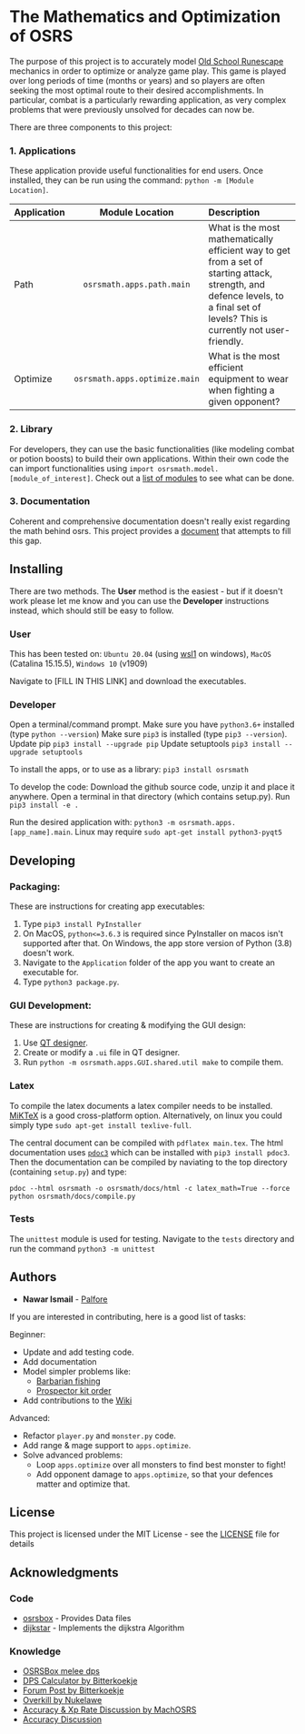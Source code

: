 # The Mathematics and Optimization of OSRS

The purpose of this project is to accurately model [Old School Runescape](https://oldschool.runescape.com/) mechanics in order to optimize or analyze game play. This game is played over long periods of time (months or years) and so players are often seeking the most optimal route to their desired accomplishments. In particular, combat is a particularly rewarding application, as very complex problems that were previously unsolved for decades can now be.

There are three components to this project:

### 1. Applications

These application provide useful functionalities for end users. Once installed, they can be run using the command: `python -m [Module Location]`.

| Application        | Module Location           | Description  |
| ------------- |:-------------:| :-----|
| Path | `osrsmath.apps.path.main` | What is the most mathematically efficient way to get from a set of starting attack, strength, and defence levels, to a final set of levels? This is currently not user-friendly. |
| Optimize | `osrsmath.apps.optimize.main` | What is the most efficient equipment to wear when fighting a given opponent? |


### 2. Library

For developers, they can use the basic functionalities (like modeling combat or potion boosts) to build their own applications. Within their own code the can import functionalities using `import osrsmath.model.[module_of_interest]`. Check out a [list of modules](https://github.com/Palfore/OSRSmath/osrsmath/docs/html/osrsmath/model/index.html) to see what can be done.

### 3. Documentation

Coherent and comprehensive documentation doesn't really exist regarding the math behind osrs. This project provides a [document](https://github.com/Palfore/OSRSmath/osrsmath/docs/latex/main.pdf) that attempts to fill this gap.

## Installing
There are two methods. The **User** method is the easiest - but if it doesn't work please let me know and you can use the **Developer** instructions instead, which should still be easy to follow.

### User
This has been tested on:
	`Ubuntu 20.04` (using [wsl1](https://docs.microsoft.com/en-us/windows/wsl/about) on windows),
	`MacOS` (Catalina 15.15.5),
	`Windows 10` (v1909)

Navigate to [FILL IN THIS LINK] and download the executables.

### Developer
Open a terminal/command prompt.
Make sure you have `python3.6+` installed (type `python --version`)
Make sure `pip3` is installed (type `pip3 --version`).
Update pip `pip3 install --upgrade pip`
Update setuptools `pip3 install --upgrade setuptools`

To install the apps, or to use as a library:
	`pip3 install osrsmath`

To develop the code:
	Download the github source code, unzip it and place it anywhere.
	Open a terminal in that directory (which contains setup.py).
	Run `pip3 install -e .`

Run the desired application with: `python3 -m osrsmath.apps.[app_name].main`. Linux may require `sudo apt-get install python3-pyqt5`

## Developing
### Packaging:
These are instructions for creating app executables:
1. Type `pip3 install PyInstaller`
2. On MacOS, `python<=3.6.3` is required since PyInstaller on macos isn't supported after that.
   On Windows, the app store version of Python (3.8) doesn't work.
3. Navigate to the `Application` folder of the app you want to create an executable for.
4. Type `python3 package.py`.

### GUI Development:
These are instructions for creating & modifying the GUI design:
1. Use [QT designer](https://build-system.fman.io/qt-designer-download).
2. Create or modify a `.ui` file in QT designer.
3. Run `python -m osrsmath.apps.GUI.shared.util make` to compile them.

### Latex
To compile the latex documents a latex compiler needs to be installed. [MiKTeX](https://miktex.org/download) is a good cross-platform option. Alternatively, on linux you could simply type `sudo apt-get install texlive-full`.

The central document can be compiled with `pdflatex main.tex`.
The html documentation uses [`pdoc3`](https://pypi.org/project/pdoc3/) which can be installed with `pip3 install pdoc3`. Then the documentation can be compiled by naviating to the top directory (containing `setup.py`) and type:
	
	pdoc --html osrsmath -o osrsmath/docs/html -c latex_math=True --force
	python osrsmath/docs/compile.py


### Tests

The `unittest` module is used for testing. Navigate to the `tests` directory and run the command `python3 -m unittest`

## Authors

* **Nawar Ismail** - [Palfore](https://github.com/Palfore)

If you are interested in contributing, here is a good list of tasks:

Beginner:
* Update and add testing code.
* Add documentation
* Model simpler problems like:
	* [Barbarian fishing](https://oldschool.runescape.wiki/w/Barbarian_Training#Barbarian_Fishing)
	* [Prospector kit order](https://oldschool.runescape.wiki/w/Prospector_kit#Cheap_first)
* Add contributions to the [Wiki](https://oldschool.runescape.wiki/)


Advanced:
* Refactor `player.py` and `monster.py` code.
* Add range & mage support to `apps.optimize`.
* Solve advanced problems:
	* Loop `apps.optimize` over all monsters to find best monster to fight!
	* Add opponent damage to `apps.optimize`, so that your defences matter and optimize that.

<!-- See also the list of [contributors](https://github.com/your/project/contributors) who participated in this project. -->

## License

This project is licensed under the MIT License - see the [LICENSE](LICENSE) file for details

## Acknowledgments
### Code

* [osrsbox](https://pypi.org/project/osrsbox/) - Provides Data files
* [dijkstar](https://pypi.org/project/Dijkstar/) - Implements the dijkstra Algorithm

### Knowledge
* [OSRSBox melee dps](https://www.osrsbox.com/blog/2019/01/22/calculating-melee-dps-in-osrs/)
* [DPS Calculator by Bitterkoekje](https://docs.google.com/spreadsheets/d/1wzy1VxNWEAAc0FQyDAdpiFggAfn5U6RGPp2CisAHZW8/)
* [Forum Post by Bitterkoekje](https://web.archive.org/web/20190905124128/http://webcache.googleusercontent.com/search?q=cache:http://services.runescape.com/m=forum/forums.ws?317,318,712,65587452)
* [Overkill by Nukelawe](https://www.reddit.com/r/2007scape/comments/4d6l7j/effects_of_overkill_on_dps/)
* [Accuracy & Xp Rate Discussion by MachOSRS](https://www.reddit.com/r/2007scape/comments/40bvk6/accuracy_and_exphr_combat_formula/)
* [Accuracy Discussion](https://www.reddit.com/r/2007scape/comments/5lrty0/math_inside_corrected_accuracy_formula/)
